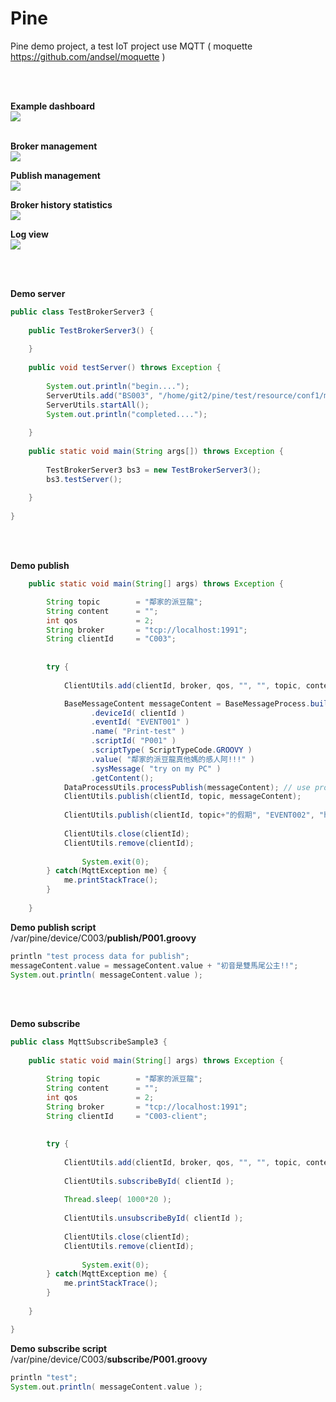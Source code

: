 # Pine
Pine demo project, a test IoT project use MQTT ( moquette https://github.com/andsel/moquette )

<br><br>

<b>Example dashboard</b>
<br>
<img src="https://raw.githubusercontent.com/billchen198318/pine/master/pine-doc/pic/001.png">

<br>
<b>Broker management</b>
<br>
<img src="https://raw.githubusercontent.com/billchen198318/pine/master/pine-doc/pic/002.png">

<b>Publish management</b>
<br>
<img src="https://raw.githubusercontent.com/billchen198318/pine/master/pine-doc/pic/003.png">


<b>Broker history statistics</b>
<br>
<img src="https://raw.githubusercontent.com/billchen198318/pine/master/pine-doc/pic/005.png">

<b>Log view</b>
<br>
<img src="https://raw.githubusercontent.com/billchen198318/pine/master/pine-doc/pic/004.png">

<br>
<br>

<b>Demo server</b>
```JAVA
public class TestBrokerServer3 {
	
	public TestBrokerServer3() {
		
	}
	
	public void testServer() throws Exception {
		
		System.out.println("begin....");
		ServerUtils.add("BS003", "/home/git2/pine/test/resource/conf1/moquette.conf", new BrokerServerInterceptHandler());
		ServerUtils.startAll();
		System.out.println("completed....");
		
	}
	
	public static void main(String args[]) throws Exception {
		
		TestBrokerServer3 bs3 = new TestBrokerServer3();
		bs3.testServer();
		
	}
	
}
```

<br>
<br>

<b>Demo publish</b>
```JAVA
    public static void main(String[] args) throws Exception {

        String topic        = "鄰家的派豆龍";
        String content      = "";
        int qos             = 2;
        String broker       = "tcp://localhost:1991";
        String clientId     = "C003";
        
        
        try {
        	
        	ClientUtils.add(clientId, broker, qos, "", "", topic, content);

    		BaseMessageContent messageContent = BaseMessageProcess.build()
    		      .deviceId( clientId )
    		      .eventId( "EVENT001" )
    		      .name( "Print-test" )
    		      .scriptId( "P001" )
    		      .scriptType( ScriptTypeCode.GROOVY )
    		      .value( "鄰家的派豆龍真他媽的感人阿!!!" )
    		      .sysMessage( "try on my PC" )
    		      .getContent();
    		DataProcessUtils.processPublish(messageContent); // use process expression mode
    		ClientUtils.publish(clientId, topic, messageContent);
    		
        	ClientUtils.publish(clientId, topic+"的假期", "EVENT002", "hello-world", "P002", ScriptTypeCode.BSH, "鄰家的派豆龍~羅德里斯的假期!!! 感人上映.", "try on my PC");
        	
        	ClientUtils.close(clientId);
        	ClientUtils.remove(clientId);
        	
            	System.exit(0);
        } catch(MqttException me) {
            me.printStackTrace();
        }
        
    }	
```
<b>Demo publish script</b>
<br>
/var/pine/device/C003/<b>publish/P001.groovy</b>
```GROOVY
println "test process data for publish";
messageContent.value = messageContent.value + "初音是雙馬尾公主!!";
System.out.println( messageContent.value );
```

<br>
<br>

<b>Demo subscribe</b>
```JAVA
public class MqttSubscribeSample3 {
	
    public static void main(String[] args) throws Exception {

        String topic        = "鄰家的派豆龍";
        String content      = "";
        int qos             = 2;
        String broker       = "tcp://localhost:1991";
        String clientId     = "C003-client";
        
        
        try {
        	
        	ClientUtils.add(clientId, broker, qos, "", "", topic, content, new BaseMqttCallback());
        	
        	ClientUtils.subscribeById( clientId );
        	
        	Thread.sleep( 1000*20 );
        	
        	ClientUtils.unsubscribeById( clientId );
        	
        	ClientUtils.close(clientId);
        	ClientUtils.remove(clientId);
        	
            	System.exit(0);
        } catch(MqttException me) {
            me.printStackTrace();
        }
        
    }		

}
```
<b>Demo subscribe script</b>
<br>
/var/pine/device/C003/<b>subscribe/P001.groovy</b>
```GROOVY
println "test";
System.out.println( messageContent.value );
```
